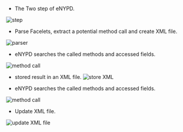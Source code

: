 
* The Two step of eNYPD.

![step]({{site.baseurl}}/assets/images/eNYPD/1.png)

* Parse Facelets, extract a potential method call and create XML file.

![parser]({{site.baseurl}}/assets/images/eNYPD/2.png)

* eNYPD searches the called methods and accessed fields.

![method call]({{site.baseurl}}/assets/images/eNYPD/3.png)

* stored result  in an XML file.
![store XML]({{site.baseurl}}/assets/images/eNYPD/4.png)

* eNYPD searches the called methods and accessed fields.

![method call]({{site.baseurl}}/assets/images/eNYPD/5.png)

* Update XML file.


![update XML file]({{site.baseurl}}/assets/images/eNYPD/6.png)

